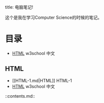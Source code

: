 title: 电脑笔记!

这个是我在学习Computer Science的时候的笔记。

**目录**
========


- [HTML](#HTML) w3school 中文

**HTML**
-------
- [[HTML-1.md|HTML]] HTML-1
- [HTML](http://w3school.com.cn/h.asp) w3school 中文


::contents.md::
